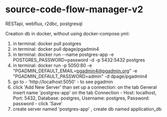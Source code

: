 # source-code-flow-manager-v2
RESTapi, webflux, r2dbc, postgresql

Creation db in docker, without using docker-compose.yml:

1. in terminal: docker pull postgres
2. in terminal: docker pull dpage/pgadmin4
3. in terminal: docker run --name postgres-app -e POSTGRES_PASSWORD=password -d -p 5432:5432 postgres
4. in terminal: docker run -p 5050:80 -e "PGADMIN_DEFAULT_EMAIL=pgadmin4@pgadmin.org" -e "PGADMIN_DEFAULT_PASSWORD=admin" -d dpage/pgadmin4
5. go to - 'http://localhost:5050' - to see pgadmin
6. click 'Add New Server' than set up a connection: 
on the tab General insert name 'postgres-app' 
on the tab Сonnection - Host: localhost, Port: 5432, Database: postgres, Username: postgres, Password: password - click 'Save'
7. create server named 'postgres-app' , create db named application_db